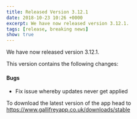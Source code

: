 ```yaml
---
title: Released Version 3.12.1
date: 2018-10-23 10:26 +0000
excerpt: We have now released version 3.12.1.
tags: [release, breaking news]
show: true
---
```


We have now released version 3.12.1.

This version contains the following changes:

#### Bugs

* Fix issue whereby updates never get applied


To download the latest version of the app head to <https://www.gallifreyapp.co.uk/downloads/stable>
